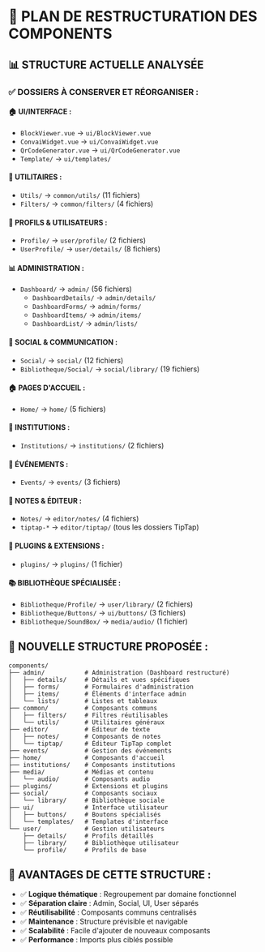 # 🔧 PLAN DE RESTRUCTURATION DES COMPONENTS

## 📊 **STRUCTURE ACTUELLE ANALYSÉE**

### **✅ DOSSIERS À CONSERVER ET RÉORGANISER** :

#### **🏠 UI/INTERFACE** :
- `BlockViewer.vue` → `ui/BlockViewer.vue`
- `ConvaiWidget.vue` → `ui/ConvaiWidget.vue` 
- `QrCodeGenerator.vue` → `ui/QrCodeGenerator.vue`
- `Template/` → `ui/templates/`

#### **🔧 UTILITAIRES** :
- `Utils/` → `common/utils/` (11 fichiers)
- `Filters/` → `common/filters/` (4 fichiers)

#### **👤 PROFILS & UTILISATEURS** :
- `Profile/` → `user/profile/` (2 fichiers)
- `UserProfile/` → `user/details/` (8 fichiers)

#### **📊 ADMINISTRATION** :
- `Dashboard/` → `admin/` (56 fichiers)
  - `DashboardDetails/` → `admin/details/`
  - `DashboardForms/` → `admin/forms/`
  - `DashboardItems/` → `admin/items/`
  - `DashboardList/` → `admin/lists/`

#### **💬 SOCIAL & COMMUNICATION** :
- `Social/` → `social/` (12 fichiers)
- `Bibliotheque/Social/` → `social/library/` (19 fichiers)

#### **🏠 PAGES D'ACCUEIL** :
- `Home/` → `home/` (5 fichiers)

#### **🏥 INSTITUTIONS** :
- `Institutions/` → `institutions/` (2 fichiers)

#### **🎉 ÉVÉNEMENTS** :
- `Events/` → `events/` (3 fichiers)

#### **📝 NOTES & ÉDITEUR** :
- `Notes/` → `editor/notes/` (4 fichiers)
- `tiptap-*` → `editor/tiptap/` (tous les dossiers TipTap)

#### **🔌 PLUGINS & EXTENSIONS** :
- `plugins/` → `plugins/` (1 fichier)

#### **📚 BIBLIOTHÈQUE SPÉCIALISÉE** :
- `Bibliotheque/Profile/` → `user/library/` (2 fichiers)
- `Bibliotheque/Buttons/` → `ui/buttons/` (3 fichiers)
- `Bibliotheque/SoundBox/` → `media/audio/` (1 fichier)

## 🎯 **NOUVELLE STRUCTURE PROPOSÉE** :

```
components/
├── admin/           # Administration (Dashboard restructuré)
│   ├── details/     # Détails et vues spécifiques
│   ├── forms/       # Formulaires d'administration
│   ├── items/       # Éléments d'interface admin
│   └── lists/       # Listes et tableaux
├── common/          # Composants communs
│   ├── filters/     # Filtres réutilisables
│   └── utils/       # Utilitaires généraux
├── editor/          # Éditeur de texte
│   ├── notes/       # Composants de notes
│   └── tiptap/      # Éditeur TipTap complet
├── events/          # Gestion des événements
├── home/            # Composants d'accueil
├── institutions/    # Composants institutions
├── media/           # Médias et contenu
│   └── audio/       # Composants audio
├── plugins/         # Extensions et plugins
├── social/          # Composants sociaux
│   └── library/     # Bibliothèque sociale
├── ui/              # Interface utilisateur
│   ├── buttons/     # Boutons spécialisés
│   └── templates/   # Templates d'interface
└── user/            # Gestion utilisateurs
    ├── details/     # Profils détaillés
    ├── library/     # Bibliothèque utilisateur
    └── profile/     # Profils de base
```

## 🚀 **AVANTAGES DE CETTE STRUCTURE** :

- ✅ **Logique thématique** : Regroupement par domaine fonctionnel
- ✅ **Séparation claire** : Admin, Social, UI, User séparés
- ✅ **Réutilisabilité** : Composants communs centralisés
- ✅ **Maintenance** : Structure prévisible et navigable
- ✅ **Scalabilité** : Facile d'ajouter de nouveaux composants
- ✅ **Performance** : Imports plus ciblés possible
